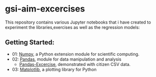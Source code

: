 # gsi-aim-excercises

This repository contains various Jupyter notebooks that i have created to experiment the libraries,exercises as well as the regression models:

## Getting Started:

- 01: [Numpy](https://github.ibm.com/vasinter/gsi-aim-excercises/blob/master/01.%20Numpy/Numpy-Basics.ipynb), a Python extension module for scientific computing.
- 02: [Pandas](https://github.ibm.com/vasinter/gsi-aim-excercises/blob/master/02.%20Pandas/Pandas-Basics.ipynb), module for data manipulation and analysis
  - [Pandas-Excercise](https://github.ibm.com/vasinter/gsi-aim-excercises/blob/master/02.%20Pandas/Excercise/Pandas-excercise.ipynb), demonstrated with citizen CSV data.
- 03: [Matplotlib](https://github.ibm.com/vasinter/gsi-aim-excercises/blob/master/03.%20Matplotlib/Matplotlib-Basics.ipynb), a plotting library for Python 

